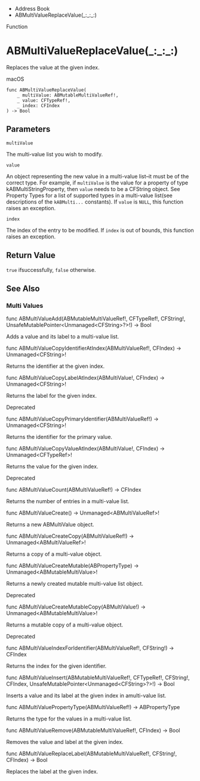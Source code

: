 

- Address Book
-  ABMultiValueReplaceValue(\_:\_:\_:) 

Function

# ABMultiValueReplaceValue(\_:\_:\_:)

Replaces the value at the given index.

macOS

``` source
func ABMultiValueReplaceValue(
    _ multiValue: ABMutableMultiValueRef!,
    _ value: CFTypeRef!,
    _ index: CFIndex
) -> Bool
```

## Parameters 

`multiValue`  

The multi-value list you wish to modify.

`value`  

An object representing the new value in a multi-value list–it must be of the correct type. For example, if `multiValue` is the value for a property of type kABMultiStringProperty, then `value` needs to be a CFString object. See Property Types for a list of supported types in a multi-value list(see descriptions of the `kABMulti...` constants). If `value` is `NULL`, this function raises an exception.

`index`  

The index of the entry to be modified. If `index` is out of bounds, this function raises an exception.

## Return Value

`true` ifsuccessfully, `false` otherwise.

## See Also

### Multi Values

func ABMultiValueAdd(ABMutableMultiValueRef!, CFTypeRef!, CFString!, UnsafeMutablePointer&lt;Unmanaged&lt;CFString>?>!) -> Bool

Adds a value and its label to a multi-value list.

func ABMultiValueCopyIdentifierAtIndex(ABMultiValueRef!, CFIndex) -> Unmanaged&lt;CFString>!

Returns the identifier at the given index.

func ABMultiValueCopyLabelAtIndex(ABMultiValue!, CFIndex) -> Unmanaged&lt;CFString>!

Returns the label for the given index.

Deprecated

func ABMultiValueCopyPrimaryIdentifier(ABMultiValueRef!) -> Unmanaged&lt;CFString>!

Returns the identifier for the primary value.

func ABMultiValueCopyValueAtIndex(ABMultiValue!, CFIndex) -> Unmanaged&lt;CFTypeRef>!

Returns the value for the given index.

Deprecated

func ABMultiValueCount(ABMultiValueRef!) -> CFIndex

Returns the number of entries in a multi-value list.

func ABMultiValueCreate() -> Unmanaged&lt;ABMultiValueRef>!

Returns a new ABMultiValue object.

func ABMultiValueCreateCopy(ABMultiValueRef!) -> Unmanaged&lt;ABMultiValueRef>!

Returns a copy of a multi-value object.

func ABMultiValueCreateMutable(ABPropertyType) -> Unmanaged&lt;ABMutableMultiValue>!

Returns a newly created mutable multi-value list object.

Deprecated

func ABMultiValueCreateMutableCopy(ABMultiValue!) -> Unmanaged&lt;ABMutableMultiValue>!

Returns a mutable copy of a multi-value object.

Deprecated

func ABMultiValueIndexForIdentifier(ABMultiValueRef!, CFString!) -> CFIndex

Returns the index for the given identifier.

func ABMultiValueInsert(ABMutableMultiValueRef!, CFTypeRef!, CFString!, CFIndex, UnsafeMutablePointer&lt;Unmanaged&lt;CFString>?>!) -> Bool

Inserts a value and its label at the given index in amulti-value list.

func ABMultiValuePropertyType(ABMultiValueRef!) -> ABPropertyType

Returns the type for the values in a multi-value list.

func ABMultiValueRemove(ABMutableMultiValueRef!, CFIndex) -> Bool

Removes the value and label at the given index.

func ABMultiValueReplaceLabel(ABMutableMultiValueRef!, CFString!, CFIndex) -> Bool

Replaces the label at the given index.

